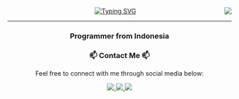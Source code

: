 <img align="right" src="https://visitor-badge.laobi.icu/badge?page_id=abdillahnoersaid.abdillahnoersaid" />

<div align="center">
  <a href="https://git.io/typing-svg">
    <img src="https://readme-typing-svg.demolab.com?font=Fira+Code&pause=1000&color=00C2FF&center=true&vCenter=true&width=435&lines=Hi+there!+👋;I'm+Abdillah+Noer+Said;Fullstack+Web+Developer+from+Indonesia" alt="Typing SVG" />
  </a>
</div>

<hr/>

<h3 align="center">Programmer from Indonesia</h3>

<div align="center">
  <h3>📫 Contact Me 📫</h3>
  <p>Feel free to connect with me through social media below:</p>

  <a href="https://www.linkedin.com/in/abdillah-noer-said-1947b7384">
    <img src="https://img.shields.io/badge/LinkedIn-0077B5?style=for-the-badge&logo=linkedin&logoColor=white" />
  </a>

  <a href="https://www.instagram.com/diillz._">
    <img src="https://img.shields.io/badge/Instagram-E4405F?style=for-the-badge&logo=instagram&logoColor=white" />
  </a>

  <a href="mailto:abdillahnoersaid@gmail.com">
    <img src="https://img.shields.io/badge/Email-D14836?style=for-the-badge&logo=gmail&logoColor=white" />
  </a>
</div>
